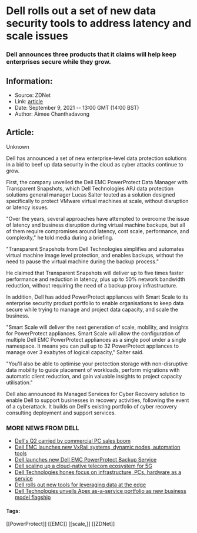 # Dell rolls out a set of new data security tools to address latency and scale issues
### Dell announces three products that it claims will help keep enterprises secure while they grow.

## Information:
+ Source: ZDNet
+ Link: [article](https://www.zdnet.com/article/dell-rolls-out-a-set-of-new-data-security-tools-to-address-latency-and-scale-issues/)
+ Date: September 9, 2021 -- 13:00 GMT (14:00 BST)
+ Author: Aimee Chanthadavong


## Article:
Unknown

Dell has announced a set of new enterprise-level data protection solutions in a bid to beef up data security in the cloud as cyber attacks continue to grow. 

First, the company unveiled the Dell EMC PowerProtect Data Manager with Transparent Snapshots, which Dell Technologies APJ data protection solutions general manager Lucas Salter touted as a solution designed specifically to protect VMware virtual machines at scale, without disruption or latency issues. 

"Over the years, several approaches have attempted to overcome the issue of latency and business disruption during virtual machine backups, but all of them require compromises around latency, cost scale, performance, and complexity," he told media during a briefing. 

"Transparent Snapshots from Dell Technologies simplifies and automates virtual machine image level protection, and enables backups, without the need to pause the virtual machine during the backup process." 

He claimed that Transparent Snapshots will deliver up to five times faster performance and reduction in latency, plus up to 50% network bandwidth reduction, without requiring the need of a backup proxy infrastructure. 

In addition, Dell has added PowerProtect appliances with Smart Scale to its enterprise security product portfolio to enable organisations to keep data secure while trying to manage and project data capacity, and scale the business. 

"Smart Scale will deliver the next generation of scale, mobility, and insights for PowerProtect appliances. Smart Scale will allow the configuration of multiple Dell EMC PowerProtect appliances as a single pool under a single namespace. It means you can pull up to 32 PowerProtect appliances to manage over 3 exabytes of logical capacity," Salter said. 






"You'll also be able to optimise your protection storage with non-disruptive data mobility to guide placement of workloads, perform migrations with automatic client reduction, and gain valuable insights to project capacity utilisation." 

Dell also announced its Managed Services for Cyber Recovery solution to enable Dell to support businesses in recovery activities, following the event of a cyberattack. It builds on Dell's existing portfolio of cyber recovery consulting deployment and support services. 

###  MORE NEWS FROM DELL

* [Dell's Q2 carried by commercial PC sales boom](https://www.zdnet.com/article/dells-q2-carried-by-commercial-pc-sales-boom/)
* [Dell EMC launches new VxRail systems, dynamic nodes, automation tools](https://www.zdnet.com/article/dell-emc-launches-new-vxrail-systems-dynamic-nodes-automation-tools/)
* [Dell launches new Dell EMC PowerProtect Backup Service](https://www.zdnet.com/article/dell-launches-new-dell-emc-powerprotect-backup-service/)
* [Dell scaling up a cloud-native telecom ecosystem for 5G](https://www.zdnet.com/article/dell-scaling-up-a-cloud-native-telecom-ecosystem-for-5g/)
* [Dell Technologies hones focus on infrastructure, PCs, hardware as a service](https://www.zdnet.com/article/dell-hones-focus-on-infrastructure-pcs-hardware-as-a-service/)
* [Dell rolls out new tools for leveraging data at the edge](https://www.zdnet.com/article/dell-rolls-out-new-tools-for-leveraging-data-at-the-edge/)
* [Dell Technologies unveils Apex as-a-service portfolio as new business model flagship](https://www.zdnet.com/article/dell-technologies-unveils-apex-as-a-service-portfolio-as-new-business-model-flagship/)





#### Tags:
[[PowerProtect]] [[EMC]] [[scale,]] [[ZDNet]]
